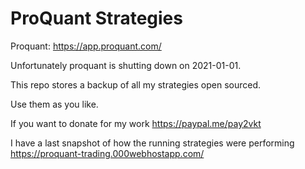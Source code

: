 # ProQuant Strategies

Proquant: https://app.proquant.com/

Unfortunately proquant is shutting down on 2021-01-01.

This repo stores a backup of all my strategies open sourced.

Use them as you like.

If you want to donate for my work https://paypal.me/pay2vkt

I have a last snapshot of how the running strategies were performing https://proquant-trading.000webhostapp.com/
